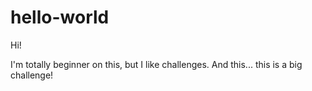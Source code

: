 # hello-world

Hi!

I'm totally beginner on this, but I like challenges.
And this... this is a big challenge!
